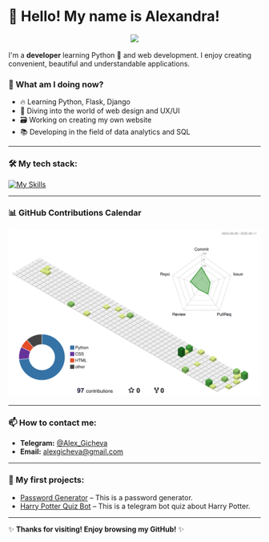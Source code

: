 # 👋 Hello! My name is Alexandra!

<p align="center">
  <img src="https://media.giphy.com/media/hvRJCLFzcasrR4ia7z/giphy.gif" width="150">
</p>

I'm a **developer** learning Python 🐍 and web development. I enjoy creating convenient, beautiful and understandable applications.

### 🚀 What am I doing now?

* 🔥 Learning Python, Flask, Django
* 🎨 Diving into the world of web design and UX/UI
* 🗃️ Working on creating my own website
* 📚 Developing in the field of data analytics and SQL

---

### 🛠️ My tech stack:

[![My Skills](https://skillicons.dev/icons?i=py,html,css,pycharm,git,flask,linux,obsidian,postgres,sqlite,linkedin,gmail,discord,ai)](https://skillicons.dev)

---

### 📊 GitHub Contributions Calendar

![3D Contributions](./profile-3d-contrib/profile-green-animate.svg)

---

### 📫 How to contact me:

* **Telegram:** [@Alex_Gicheva](https://t.me/@Alex_Gicheva)
* **Email:** [alexgicheva@gmail.com](mailto:alexgicheva@gmail.com)

---

### 🌟 My first projects:

* [Password Generator](https://github.com/SkriptSparrow/PasswordGenerator) – This is a password generator.
* [Harry Potter Quiz Bot](https://github.com/SkriptSparrow/HarryPotterQuizBot) – This is a telegram bot quiz about Harry Potter.

---

✨ **Thanks for visiting! Enjoy browsing my GitHub!** ✨
